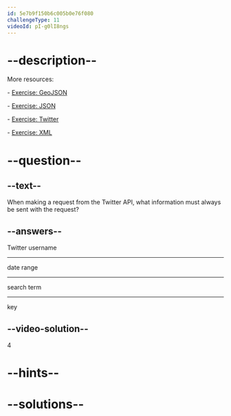 ```yaml
---
id: 5e7b9f150b6c005b0e76f080
challengeType: 11
videoId: pI-g0lI8ngs
---
```


# --description--

More resources:

\- [Exercise: GeoJSON](https://www.youtube.com/watch?v=TJGJN0T8tak)

\- [Exercise: JSON](https://www.youtube.com/watch?v=vTmw5RtfGMY)

\- [Exercise: Twitter](https://www.youtube.com/watch?v=2c7YwhvpCro)

\- [Exercise: XML](https://www.youtube.com/watch?v=AopYOlDa-vY)

# --question--

## --text--

When making a request from the Twitter API, what information must always be sent with the request?

## --answers--

Twitter username

---

date range

---

search term

---

key

## --video-solution--

4

# --hints--


# --solutions--

